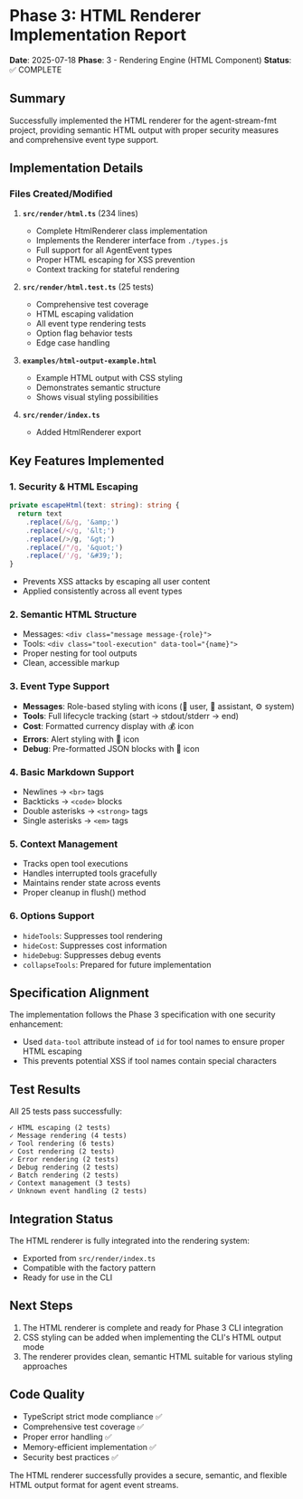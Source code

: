 # Phase 3: HTML Renderer Implementation Report

**Date**: 2025-07-18
**Phase**: 3 - Rendering Engine (HTML Component)
**Status**: ✅ COMPLETE

## Summary

Successfully implemented the HTML renderer for the agent-stream-fmt project, providing semantic HTML output with proper security measures and comprehensive event type support.

## Implementation Details

### Files Created/Modified

1. **`src/render/html.ts`** (234 lines)
   - Complete HtmlRenderer class implementation
   - Implements the Renderer interface from `./types.js`
   - Full support for all AgentEvent types
   - Proper HTML escaping for XSS prevention
   - Context tracking for stateful rendering

2. **`src/render/html.test.ts`** (25 tests)
   - Comprehensive test coverage
   - HTML escaping validation
   - All event type rendering tests
   - Option flag behavior tests
   - Edge case handling

3. **`examples/html-output-example.html`**
   - Example HTML output with CSS styling
   - Demonstrates semantic structure
   - Shows visual styling possibilities

4. **`src/render/index.ts`**
   - Added HtmlRenderer export

## Key Features Implemented

### 1. Security & HTML Escaping
```typescript
private escapeHtml(text: string): string {
  return text
    .replace(/&/g, '&amp;')
    .replace(/</g, '&lt;')
    .replace(/>/g, '&gt;')
    .replace(/"/g, '&quot;')
    .replace(/'/g, '&#39;');
}
```
- Prevents XSS attacks by escaping all user content
- Applied consistently across all event types

### 2. Semantic HTML Structure
- Messages: `<div class="message message-{role}">`
- Tools: `<div class="tool-execution" data-tool="{name}">`
- Proper nesting for tool outputs
- Clean, accessible markup

### 3. Event Type Support
- **Messages**: Role-based styling with icons (👤 user, 🤖 assistant, ⚙️ system)
- **Tools**: Full lifecycle tracking (start → stdout/stderr → end)
- **Cost**: Formatted currency display with 💰 icon
- **Errors**: Alert styling with 🚨 icon
- **Debug**: Pre-formatted JSON blocks with 🐛 icon

### 4. Basic Markdown Support
- Newlines → `<br>` tags
- Backticks → `<code>` blocks
- Double asterisks → `<strong>` tags
- Single asterisks → `<em>` tags

### 5. Context Management
- Tracks open tool executions
- Handles interrupted tools gracefully
- Maintains render state across events
- Proper cleanup in flush() method

### 6. Options Support
- `hideTools`: Suppresses tool rendering
- `hideCost`: Suppresses cost information
- `hideDebug`: Suppresses debug events
- `collapseTools`: Prepared for future implementation

## Specification Alignment

The implementation follows the Phase 3 specification with one security enhancement:
- Used `data-tool` attribute instead of `id` for tool names to ensure proper HTML escaping
- This prevents potential XSS if tool names contain special characters

## Test Results

All 25 tests pass successfully:
```
✓ HTML escaping (2 tests)
✓ Message rendering (4 tests)
✓ Tool rendering (6 tests)
✓ Cost rendering (2 tests)
✓ Error rendering (2 tests)
✓ Debug rendering (2 tests)
✓ Batch rendering (2 tests)
✓ Context management (3 tests)
✓ Unknown event handling (2 tests)
```

## Integration Status

The HTML renderer is fully integrated into the rendering system:
- Exported from `src/render/index.ts`
- Compatible with the factory pattern
- Ready for use in the CLI

## Next Steps

1. The HTML renderer is complete and ready for Phase 3 CLI integration
2. CSS styling can be added when implementing the CLI's HTML output mode
3. The renderer provides clean, semantic HTML suitable for various styling approaches

## Code Quality

- TypeScript strict mode compliance ✅
- Comprehensive test coverage ✅
- Proper error handling ✅
- Memory-efficient implementation ✅
- Security best practices ✅

The HTML renderer successfully provides a secure, semantic, and flexible HTML output format for agent event streams.